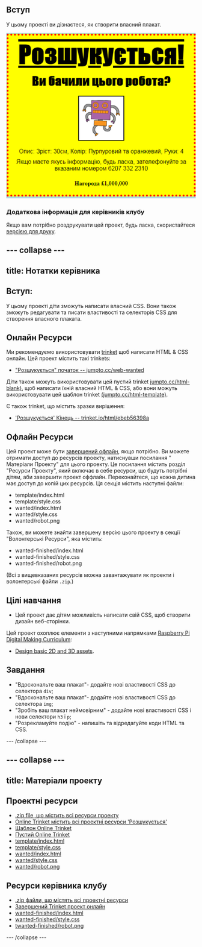 ## Вступ

У цьому проекті ви дізнаєтеся, як створити власний плакат.

![screenshot](images/wanted-final.png)

### Додаткова інформація для керівників клубу

Якщо вам потрібно роздрукувати цей проект, будь ласка, скористайтеся [версією для друку](https://projects.raspberrypi.org/uk-UA/projects/wanted/print).

--- collapse ---
---
title: Нотатки керівника
---

## Вступ:

У цьому проекті діти зможуть написати власний CSS. Вони також зможуть редагувати та писати властивості та селекторів CSS для створення власного плаката.

## Онлайн Ресурси

Ми рекомендуємо використовувати [trinket](https://trinket.io/) щоб написати HTML & CSS онлайн. Цей проект містить такі trinkets:

* ["Розшукується" початок -- jumpto.cc/web-wanted](https://trinket.io/html/9b33594131)

Діти також можуть використовувати цей пустий trinket [jumpto.cc/html-blank)](http://jumpto.cc/html-blank), щоб написати їхній власний HTML & CSS, або вони можуть використовувати цей шаблон trinket [(jumpto.cc/html-template)](http://jumpto.cc/html-template).

Є також trinket, що містить зразки вирішення:

* ['Розшукується' Кінець -- trinket.io/html/ebeb56398a](https://trinket.io/html/cbd1bd96d0)

## Офлайн Ресурси

Цей проект може бути [завершений офлайн](https://www.codeclubprojects.org/en-GB/resources/webdev-working-offline/), якщо потрібно. Ви можете отримати доступ до ресурсів проекту, натиснувши посилання " Матеріали Проекту" для цього проекту. Це посилання містить розділ "Ресурси Проекту", який включає в себе ресурси, що будуть потрібні дітям, аби завершити проект оффлайн. Переконайтеся, що кожна дитина має доступ до копій цих ресурсів. Ця секція містить наступні файли:

* template/index.html
* template/style.css
* wanted/index.html
* wanted/style.css
* wanted/robot.png

Також, ви можете знайти завершену версію цього проекту в секції "Волонтерські Ресурси", яка містить:

* wanted-finished/index.html
* wanted-finished/style.css
* wanted-finished/robot.png

(Всі з вищевказаних ресурсів можна завантажувати як проекти і волонтерські файли `.zip`.)

## Цілі навчання

* Цей проект дає дітям можливість написати свій CSS, щоб створити дизайн веб-сторінки.

Цей проект охоплює елементи з наступними напрямками [Raspberry Pi Digital Making Curriculum](http://rpf.io/curriculum):

* [Design basic 2D and 3D assets](https://www.raspberrypi.org/curriculum/design/creator).

## Завдання

* "Вдоскональте ваш плакат"- додайте нові властивості CSS до селектора `div`;
* "Вдоскональте ваш плакат"- додайте нові властивості CSS до селектора `img`;
* "Зробіть ваш плакат неймовірним" - додайте нові властивості CSS і нови селектори `h3` і `p`;
* "Розрекламуйте подію" - напишіть та відредагуйте коди HTML та CSS.

--- /collapse ---

--- collapse ---
---
title: Матеріали проекту
---

## Проектні ресурси

* [.zip file, що містить всі ресурси проекту](resources/wanted-project-resources.zip)
* [Online Trinket містить всі проектні ресурси 'Розшукується'](https://trinket.io/html/9b33594131)
* [Шаблон Online Trinket](http://jumpto.cc/trinket-template)
* [Пустий Online Trinket](http://jumpto.cc/trinket-blank)
* [template/index.html](resources/template-index.html)
* [template/style.css](resources/template-style.css)
* [wanted/index.html](resources/wanted-index.html)
* [wanted/style.css](resources/wanted-style.css)
* [wanted/robot.png](resources/wanted-robot.png)

## Ресурси керівника клубу

* [.zip файли, що містять всі проектні ресурси](resources/wanted-volunteer-resources.zip)
* [Завершений Trinket проект онлайн](https://trinket.io/html/cbd1bd96d0)
* [wanted-finished/index.html](resources/wanted-finished-index.html)
* [wanted-finished/style.css](resources/wanted-finished-style.css)
* [twanted-finished/robot.png](resources/twanted-finished-robot.png)

--- /collapse ---